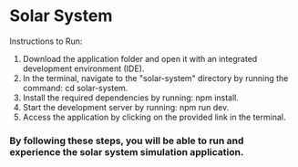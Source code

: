# Solar System

Instructions to Run:

1. Download the application folder and open it with an integrated development environment (IDE).
2. In the terminal, navigate to the "solar-system" directory by running the command: cd solar-system.
3. Install the required dependencies by running: npm install.
4. Start the development server by running: npm run dev.
5. Access the application by clicking on the provided link in the terminal.

### By following these steps, you will be able to run and experience the solar system simulation application.
